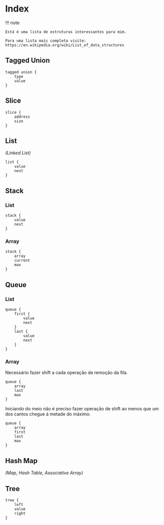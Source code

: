 # Index

!!! note

    Está é uma lista de estruturas interessantes para mim.  
    
    Para uma lista mais completa visite: https://en.wikipedia.org/wiki/List_of_data_structures  

## Tagged Union

```
tagged union {
    type
    value
}
```

## Slice

```
slice {
    address
    size
}
```

## List

*(Linked List)*

```
list {
    value
    next
}
```

## Stack

### List

```
stack {
    value
    next
}
```

### Array

```
stack {
    array
    current
    max
}
```

## Queue

### List

```
queue {
    first {
        value
        next
    }
    last {
        value
        next
    }
}
```

### Array

Necessário fazer shift a cada operação de remoção da fila.  

```
queue {
    array
    last
    max
}
```

Iniciando do meio não é preciso fazer operação de shift ao menos que um dos cantos chegue à metade do máximo.  

```
queue {
    array
    first
    last
    max
}
```

## Hash Map

*(Map, Hash Table, Associative Array)*

## Tree

```
tree {
    left
    value
    right
}
```
